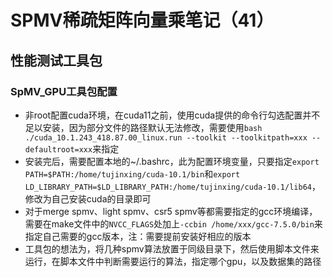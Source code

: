 # SPMV稀疏矩阵向量乘笔记（41）
## 性能测试工具包
### **SpMV_GPU工具包配置**
* 非root配置cuda环境，在cuda11之前，使用cuda提供的命令行勾选配置并不足以安装，因为部分文件的路径默认无法修改，需要使用`bash ./cuda_10.1.243_418.87.00_linux.run --toolkit --toolkitpath=xxx --defaultroot=xxx`来指定
* 安装完后，需要配置本地的~/.bashrc，此为配置环境变量，只要指定`export PATH=$PATH:/home/tujinxing/cuda-10.1/bin`和`export LD_LIBRARY_PATH=$LD_LIBRARY_PATH:/home/tujinxing/cuda-10.1/lib64`，修改为自己安装cuda的目录即可
* 对于merge spmv、light spmv、csr5 spmv等都需要指定的gcc环境编译，需要在make文件中的`NVCC_FLAGS`处加上`-ccbin /home/xxx/gcc-7.5.0/bin`来指定自己需要的gcc版本，注：需要提前安装好相应的版本
* 工具包的想法为，将几种spmv算法放置于同级目录下，然后使用脚本文件来运行，在脚本文件中判断需要运行的算法，指定哪个gpu，以及数据集的路径